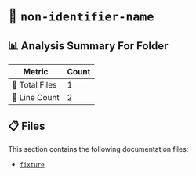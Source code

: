 # 📁 `non-identifier-name`

## 📊 Analysis Summary For Folder

| Metric | Count |
|--------|-------|
| 📁 Total Files | 1 |
| 🔢 Line Count | 2 |


## 📋 Files

This section contains the following documentation files:

- [`fixture`](./fixture.md)